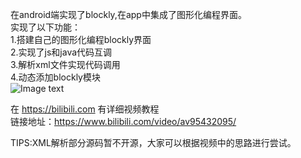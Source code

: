 在android端实现了blockly,在app中集成了图形化编程界面。  
实现了以下功能：  
1.搭建自己的图形化编程blockly界面  
2.实现了js和java代码互调  
3.解析xml文件实现代码调用  
4.动态添加blockly模块  
![Image text](https://github.com/MDKusester/study_blocklyAndroid/blob/master/app.jpg)  
  
在  https://bilibili.com  有详细视频教程  
链接地址：https://www.bilibili.com/video/av95432095/  

TIPS:XML解析部分源码暂不开源，大家可以根据视频中的思路进行尝试。
